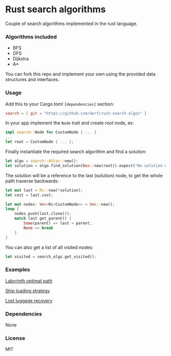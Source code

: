 # Rust search algorithms
Couple of search algorithms implemented in the rust language.

### Algorithms included
- BFS
- DFS
- Dijkstra
- A*

You can fork this repo and implement your own using the provided data structures and interfaces.

### Usage
Add this to your Cargo.toml `[dependencies]` section:
```toml
search = { git = "https://github.com/4erf/rust-search-algos" }
```

In your app implement the `Node` trait and create root node, ex:
```rust
impl search::Node for CustomNode { ... }
...
let root = CustomNode { ... };
```

Finally instantiate the required search algorithm and find a solution:
```rust
let algo = search::AStar::new();
let solution = algo.find_solution(Box::new(root)).expect("No solution was found");
```

The solution will be a reference to the last (solution) node, to get the whole path traverse backwards:
```rust
let mut last = Rc::new(*solution);
let cost = last.cost;

let mut nodes: Vec<Rc<CustomNode>> = Vec::new();
loop {
    nodes.push(last.clone());
    match last.get_parent() {
        Some(parent) => last = parent,
        None => break
    }
}
```

You can also get a list of all visited nodes:
```rust
let visited = search_algo.get_visited();
```

### Examples
[Labyrinth optimal path](examples/labyrinth)

[Ship loading strategy](examples/ship_loader)

[Lost luggage recovery](examples/lost_luggage)

### Dependencies
None

### License
MIT